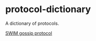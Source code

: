 # protocol-dictionary
A dictionary of protocols.

[SWIM gossip protocol](https://www.cs.cornell.edu/~asdas/research/dsn02-swim.pdf)
